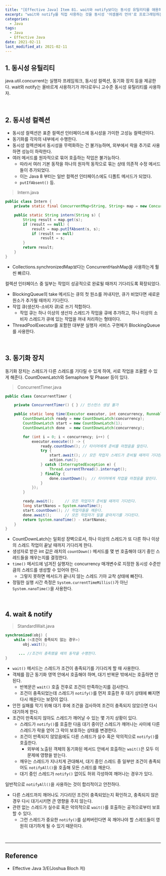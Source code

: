 ```yaml
---
title: "[Effective Java] Item 81. wait와 notify보다는 동시성 유틸리티를 애용하라"
excerpt: "wait와 notify를 직접 사용하는 것을 동시성 '어셈블리 언어'로 프로그래밍하는 것에 비유할 수 있다."
categories:
  - Java
tags:
  - Java
  - Effective Java
date: 2021-02-11
last_modified_at: 2021-02-11
---
```


## 1. 동시성 유틸리티

java.util.concurrent는 실행자 프레임워크, 동시성 컬렉션, 동기화 장치 등을 제공한다. wait와 notify는 올바르게 사용하기가 까다로우니 고수준 동시성 유틸리티를 사용하자.

<br>

## 2. 동시성 컬렉션

* 동시성 컬렉션은 표준 컬렉션 인터페이스에 동시성을 가미한 고성능 컬렉션이다.
* 동기화를 각자의 내부에서 수행한다.
* 동시성 컬렉션에서 동시성을 무력화하는 건 불가능하며, 외부에서 락을 추가로 사용하면 성능이 하락한다.
* 여러 메서드를 원자적으로 묶어 호출하는 작업은 불가능하다.
  * 따라서 여러 기본 동작을 하나의 원자적 동작으로 묶는 상태 의존적 수정 메서드들이 추가되었다.
  * 이는 Java 8 부터는 일반 컬렉션 인터페이스에도 디폴트 메서드가 되었다.
  * ``putIfAbsent()`` 등.

> Intern.java

```java
public class Intern {
    private static final ConcurrentMap<String, String> map = new ConcurrentHashMap<>();

    public static String intern(String s) {
        String result = map.get(s);
        if (result == null) {
            result = map.putIfAbsent(s, s);
            if (result == null)
                result = s;
        }
        return result;
    }
}
```

* Collections.synchronizedMap보다는 ConcurrentHashMap을 사용하는게 훨씬 빠르다.

컬렉션 인터페이스 중 일부는 작업이 성공적으로 완료될 때까지 기다리도록 확장되었다.

* BlockingQueue의 take 메서드는 큐의 첫 원소를 꺼내지만, 큐가 비었다면 새로운 원소가 추가될 때까지 기다린다.
* 작업 큐(생산자-소비자 큐)로 쓰기 적합하다.
  * 작업 큐는 하나 이상의 생산자 스레드가 작업을 큐에 추가하고, 하나 이상의 소비자 스레드가 큐에 있는 작업을 꺼내 처리하는 형태이다.
* ThreadPoolExecutor를 포함한 대부분 실행자 서비스 구현체가 BlockingQueue를 사용한다.

<br>

## 3. 동기화 장치

동기화 장치는 스레드가 다른 스레드를 기다릴 수 있게 하여, 서로 작업을 조율할 수 있게 해준다. CountDownLatch와 Semaphore 및 Phaser 등이 있다.

> ConcurrentTimer.java

```java
public class ConcurrentTimer {

    private ConcurrentTimer() { } // 인스턴스 생성 불가

    public static long time(Executor executor, int concurrency, Runnable action) throws InterruptedException {
        CountDownLatch ready = new CountDownLatch(concurrency);
        CountDownLatch start = new CountDownLatch(1);
        CountDownLatch done  = new CountDownLatch(concurrency);

        for (int i = 0; i < concurrency; i++) {
            executor.execute(() -> {
                ready.countDown(); // 타이머에게 준비를 마쳤음을 알린다.
                try {
                    start.await(); // 모든 작업자 스레드가 준비될 때까지 기다린다.
                    action.run();
                } catch (InterruptedException e) {
                    Thread.currentThread().interrupt();
                } finally {
                    done.countDown();  // 타이머에게 작업을 마쳤음을 알린다.
                }
            });
        }

        ready.await();     // 모든 작업자가 준비될 때까지 기다린다.
        long startNanos = System.nanoTime();
        start.countDown(); // 작업자들을 깨운다.
        done.await();      // 모든 작업자가 일을 끝마치기를 기다린다.
        return System.nanoTime() - startNanos;
    }
}
```

* CountDownLatch는 일회성 장벽으로서, 하나 이상의 스레드가 또 다른 하나 이상의 스레드 작업이 끝날 때까지 기다리게 한다.
* 생성자로 받은 int 값은 래치의 ``countDown()`` 메서드를 몇 번 호출해야 대기 중인 스레드들을 깨우는지를 결정한다.
* ``time()`` 메서드에 넘겨진 실행자는 concurrency 매개변수로 지정한 동시성 수준만큼의 스레드를 생성할 수 있어야 한다.
  * 그렇지 못하면 메서드가 끝나지 않는 스레드 기아 교착 상태에 빠진다.
* 정밀한 실행 시간 측정은 ``System.currentTimeMillis()``가 아닌 ``System.nanoTime()``을 사용한다.

<br>

## 4. wait & notify

> StandardWait.java

```java
synchronized(obj) {
    while (<조건이 충족되지 않는 경우>)
        obj.wait();

      ... //조건이 충족됐을 때의 동작을 수행한다.
}
```

* ``wait()`` 메서드는 스레드가 조건이 충족되기를 기다리게 할 때 사용한다.
* 객체를 잠근 동기화 영역 안에서 호출해야 하며, 대기 반복문 밖에서는 호출하면 안 된다.
  * 반복문은 ``wait()`` 호출 전후로 조건이 만족하는지를 검사한다.
  * 조건이 충족되었는데 스레드가 ``notify()``를 먼저 호출한 후 대기 상태에 빠지면 다시 깨운다는 보장이 없다.
* 안전 실패를 막기 위해 대기 후에 조건을 검사하여 조건이 충족되지 않았으면 다시 대기하게 한다.
* 조건이 만족되지 않아도 스레드가 깨어날 수 있는 몇 가지 상황이 있다.
  * 스레드가 ``notify()``를 호출한 다음 대기 중이던 스레드가 깨어나는 사이에 다른 스레드가 락을 얻어 그 락이 보호하는 상태를 변경한다.
  * 조건이 만족되지 않았음에도 다른 스레드가 실수 혹은 악의적으로 ``notify()``를 호출한다.
    * 외부에 노출된 객체의 동기화된 메서드 안에서 호출하는 ``wait()``은 모두 이 문제에 영향을 받는다.
  * 깨우는 스레드가 지나치게 관대해서, 대기 중인 스레드 중 일부만 조건이 충족되어도 ``notifyAll()``을 호출해 모든 스레드를 깨운다.
  * 대기 중인 스레드가 ``notify()`` 없이도 허위 각성하여 깨어나는 경우가 있다.

일반적으로 ``notifyAll()``을 사용하는 것이 합리적이고 안전하다.

* 다른 스레드까지 깨어나도 기다리던 조건이 충족되었는지 확인하고, 충족되지 않은 경우 다시 대기시키면 큰 영향을 주지 않는다.
* 관련 없는 스레드가 실수로 혹은 악의적으로 ``wait()``를 호출하는 공격으로부터 보호할 수 있다.
  * 그런 스레드가 중요한 ``notify()``를 삼켜버린다면 꼭 깨어나야 할 스레드들이 영원히 대기하게 될 수 있기 때문이다.

<br>

---

## Reference

* Effective Java 3/E(Joshua Bloch 저)
